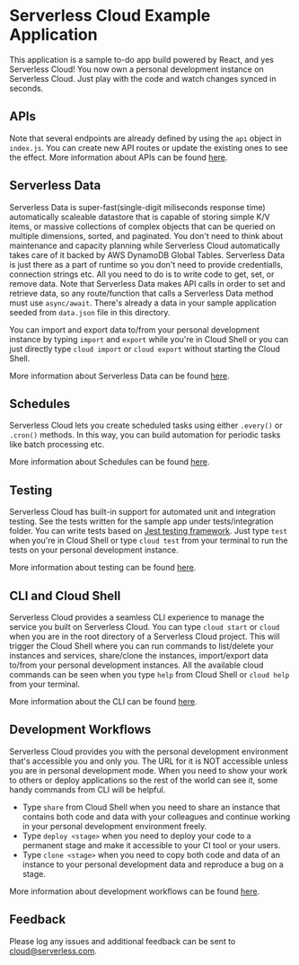 # Serverless Cloud Example Application

This application is a sample to-do app build powered by React, and yes Serverless Cloud!
You now own a personal development instance on Serverless Cloud. Just play with the code and watch changes synced in seconds.

## APIs

Note that several endpoints are already defined by using the `api` object in `index.js`. You can create new API routes or update the existing ones to see the effect.
More information about APIs can be found [here](https://serverless.com/cloud/docs/apps/api).

## Serverless Data

Serverless Data is super-fast(single-digit miliseconds response time) automatically scaleable datastore that is capable of storing simple K/V items, or massive collections of complex objects that can be queried on multiple dimensions, sorted, and paginated.
You don't need to think about maintenance and capacity planning while Serverless Cloud automatically takes care of it backed by AWS DynamoDB Global Tables.
Serverless Data is just there as a part of runtime so you don't need to provide credentialls, connection strings etc. All you need to do is to write code to get, set, or remove data. Note that Serverless Data makes API calls in order to set and retrieve data, so any route/function that calls a Serverless Data method must use `async/await`. There's already a data in your sample application seeded from `data.json` file in this directory.

You can import and export data to/from your personal development instance by typing `import` and `export` while you're in Cloud Shell or you can just directly type `cloud import` or `cloud export` without starting the Cloud Shell.

More information about Serverless Data can be found [here](https://serverless.com/cloud/docs/apps/data).

## Schedules

Serverless Cloud lets you create scheduled tasks using either `.every()` or `.cron()` methods. In this way, you can build automation for periodic tasks like batch processing etc.

More information about Schedules can be found [here](https://serverless.com/cloud/docs/apps/schedule).

## Testing

Serverless Cloud has built-in support for automated unit and integration testing. See the tests written for the sample app under tests/integration folder. You can write tests based on [Jest testing framework](https://jestjs.io/).
Just type `test` when you're in Cloud Shell or type `cloud test` from your terminal to run the tests on your personal development instance.

More information about testing can be found [here](https://serverless.com/cloud/docs/testing).

## CLI and Cloud Shell

Serverless Cloud provides a seamless CLI experience to manage the service you built on Serverless Cloud. You can type `cloud start` or `cloud` when you are in the root directory of a Serverless Cloud project. This will trigger the Cloud Shell where you can run commands to list/delete your instances and services, share/clone the instances, import/export data to/from your personal development instances. All the available cloud commands can be seen when you type `help` from Cloud Shell or `cloud help` from your terminal.

More information about the CLI can be found [here](https://serverless.com/cloud/docs/cli).

## Development Workflows

Serverless Cloud provides you with the personal development environment that's accessible you and only you. The URL for it is NOT accessible unless you are in personal development mode.
When you need to show your work to others or deploy applications so the rest of the world can see it, some handy commands from CLI will be helpful.

- Type `share` from Cloud Shell when you need to share an instance that contains both code and data with your colleagues and continue working in your personal development environment freely.
- Type `deploy <stage>` when you need to deploy your code to a permanent stage and make it accessible to your CI tool or your users.
- Type `clone <stage>` when you need to copy both code and data of an instance to your personal development data and reproduce a bug on a stage.

More information about development workflows can be found [here](https://serverless.com/cloud/docs/workflows).

## Feedback

Please log any issues and additional feedback can be sent to cloud@serverless.com.
